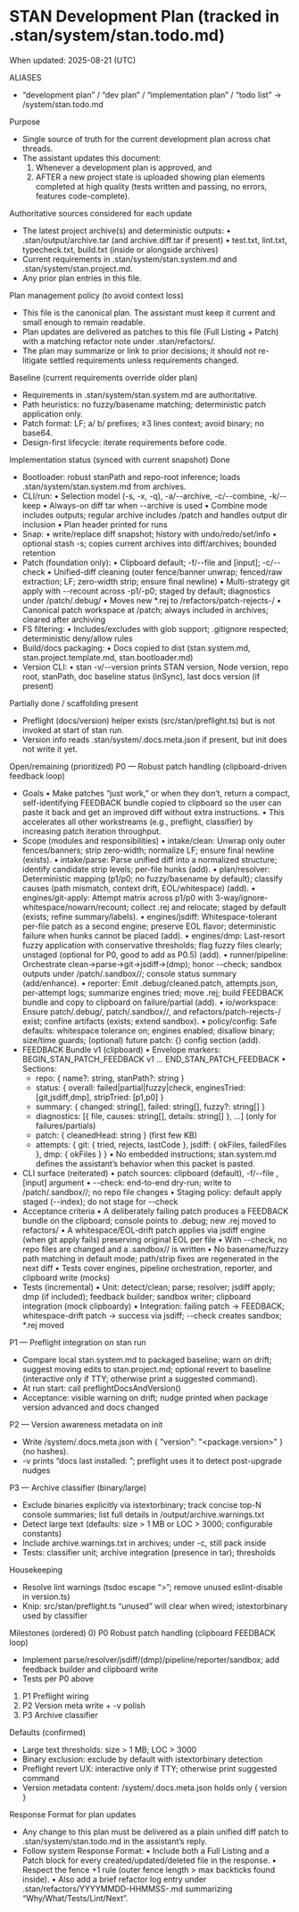 # STAN Development Plan (tracked in .stan/system/stan.todo.md)

When updated: 2025-08-21 (UTC)

ALIASES

- “development plan” / “dev plan” / “implementation plan” / “todo list” → <stanPath>/system/stan.todo.md

Purpose

- Single source of truth for the current development plan across chat threads.
- The assistant updates this document:
  1. Whenever a development plan is approved, and
  2. AFTER a new project state is uploaded showing plan elements completed at high quality
     (tests written and passing, no errors, features code-complete).

Authoritative sources considered for each update

- The latest project archive(s) and deterministic outputs:
  • .stan/output/archive.tar (and archive.diff.tar if present)
  • test.txt, lint.txt, typecheck.txt, build.txt (inside or alongside archives)
- Current requirements in .stan/system/stan.system.md and .stan/system/stan.project.md.
- Any prior plan entries in this file.

Plan management policy (to avoid context loss)

- This file is the canonical plan. The assistant must keep it current and small enough to remain readable.
- Plan updates are delivered as patches to this file (Full Listing + Patch) with a matching refactor note under .stan/refactors/.
- The plan may summarize or link to prior decisions; it should not re-litigate settled requirements unless requirements changed.

Baseline (current requirements override older plan)

- Requirements in .stan/system/stan.system.md are authoritative.
- Path heuristics: no fuzzy/basename matching; deterministic patch application only.
- Patch format: LF; a/ b/ prefixes; ≥3 lines context; avoid binary; no base64.
- Design-first lifecycle: iterate requirements before code.

Implementation status (synced with current snapshot)
Done

- Bootloader: robust stanPath and repo-root inference; loads .stan/system/stan.system.md from archives.
- CLI/run:
  • Selection model (-s, -x, -q), -a/--archive, -c/--combine, -k/--keep
  • Always-on diff tar when --archive is used
  • Combine mode includes outputs; regular archive includes <stanPath>/patch and handles output dir inclusion
  • Plan header printed for runs
- Snap:
  • write/replace diff snapshot; history with undo/redo/set/info
  • optional stash -s; copies current archives into diff/archives; bounded retention
- Patch (foundation only):
  • Clipboard default; -f/--file and [input]; -c/--check
  • Unified-diff cleaning (outer fence/banner unwrap; fenced/raw extraction; LF; zero-width strip; ensure final newline)
  • Multi-strategy git apply with --recount across -p1/-p0; staged by default; diagnostics under <stanPath>/patch/.debug/
  • Moves new \*.rej to <stanPath>/refactors/patch-rejects-<ts>/
  • Canonical patch workspace at <stanPath>/patch; always included in archives; cleared after archiving
- FS filtering:
  • Includes/excludes with glob support; .gitignore respected; deterministic deny/allow rules
- Build/docs packaging:
  • Docs copied to dist (stan.system.md, stan.project.template.md, stan.bootloader.md)
- Version CLI:
  • stan -v/--version prints STAN version, Node version, repo root, stanPath, doc baseline status (inSync), last docs version (if present)

Partially done / scaffolding present

- Preflight (docs/version) helper exists (src/stan/preflight.ts) but is not invoked at start of stan run.
- Version info reads .stan/system/.docs.meta.json if present, but init does not write it yet.

Open/remaining (prioritized)
P0 — Robust patch handling (clipboard-driven feedback loop)

- Goals
  • Make patches “just work,” or when they don’t, return a compact, self-identifying FEEDBACK bundle copied to clipboard so the user can paste it back and get an improved diff without extra instructions.
  • This accelerates all other workstreams (e.g., preflight, classifier) by increasing patch iteration throughput.
- Scope (modules and responsibilities)
  • intake/clean: Unwrap only outer fences/banners; strip zero-width; normalize LF; ensure final newline (exists).
  • intake/parse: Parse unified diff into a normalized structure; identify candidate strip levels; per-file hunks (add).
  • plan/resolver: Deterministic mapping (p1/p0; no fuzzy/basename by default); classify causes (path mismatch, context drift, EOL/whitespace) (add).
  • engines/git-apply: Attempt matrix across p1/p0 with 3-way/ignore-whitespace/nowarn/recount; collect .rej and relocate; staged by default (exists; refine summary/labels).
  • engines/jsdiff: Whitespace-tolerant per-file patch as a second engine; preserve EOL flavor; deterministic failure when hunks cannot be placed (add).
  • engines/dmp: Last-resort fuzzy application with conservative thresholds; flag fuzzy files clearly; unstaged (optional for P0, good to add as P0.5) (add).
  • runner/pipeline: Orchestrate clean→parse→git→jsdiff→(dmp); honor --check; sandbox outputs under <stanPath>/patch/.sandbox/<ts>/; console status summary (add/enhance).
  • reporter: Emit .debug/cleaned.patch, attempts.json, per-attempt logs; summarize engines tried; move .rej; build FEEDBACK bundle and copy to clipboard on failure/partial (add).
  • io/workspace: Ensure patch/.debug/, patch/.sandbox/<ts>/, and refactors/patch-rejects-<ts>/ exist; confine artifacts (exists; extend sandbox).
  • policy/config: Safe defaults: whitespace tolerance on; engines enabled; disallow binary; size/time guards; (optional) future patch: {} config section (add).
- FEEDBACK Bundle v1 (clipboard)
  • Envelope markers: BEGIN_STAN_PATCH_FEEDBACK v1 … END_STAN_PATCH_FEEDBACK
  • Sections:
  - repo: { name?: string, stanPath?: string }
  - status: { overall: failed|partial|fuzzy|check, enginesTried: [git,jsdiff,dmp], stripTried: [p1,p0] }
  - summary: { changed: string[], failed: string[], fuzzy?: string[] }
  - diagnostics: [{ file, causes: string[], details: string[] }, …] (only for failures/partials)
  - patch: { cleanedHead: string } (first few KB)
  - attempts: { git: { tried, rejects, lastCode }, jsdiff: { okFiles, failedFiles }, dmp: { okFiles } }
    • No embedded instructions; stan.system.md defines the assistant’s behavior when this packet is pasted.
- CLI surface (reiterated)
  • patch sources: clipboard (default), -f/--file <path>, [input] argument
  • --check: end-to-end dry-run; write to <stanPath>/patch/.sandbox/<ts>/; no repo file changes
  • Staging policy: default apply staged (--index); do not stage for --check
- Acceptance criteria
  • A deliberately failing patch produces a FEEDBACK bundle on the clipboard; console points to .debug; new .rej moved to refactors/
  • A whitespace/EOL-drift patch applies via jsdiff engine (when git apply fails) preserving original EOL per file
  • With --check, no repo files are changed and a .sandbox/<ts>/ is written
  • No basename/fuzzy path matching in default mode; path/strip fixes are regenerated in the next diff
  • Tests cover engines, pipeline orchestration, reporter, and clipboard write (mocks)
- Tests (incremental)
  • Unit: detect/clean; parse; resolver; jsdiff apply; dmp (if included); feedback builder; sandbox writer; clipboard integration (mock clipboardy)
  • Integration: failing patch → FEEDBACK; whitespace-drift patch → success via jsdiff; --check creates sandbox; \*.rej moved

P1 — Preflight integration on stan run

- Compare local stan.system.md to packaged baseline; warn on drift; suggest moving edits to stan.project.md; optional revert to baseline (interactive only if TTY; otherwise print a suggested command).
- At run start: call preflightDocsAndVersion()
- Acceptance: visible warning on drift; nudge printed when package version advanced and docs changed

P2 — Version awareness metadata on init

- Write <stanPath>/system/.docs.meta.json with { "version": "<package.version>" } (no hashes).
- -v prints “docs last installed: <version>”; preflight uses it to detect post-upgrade nudges

P3 — Archive classifier (binary/large)

- Exclude binaries explicitly via istextorbinary; track concise top-N console summaries; list full details in <stanPath>/output/archive.warnings.txt
- Detect large text (defaults: size > 1 MB or LOC > 3000; configurable constants)
- Include archive.warnings.txt in archives; under -c, still pack inside
- Tests: classifier unit; archive integration (presence in tar); thresholds

Housekeeping

- Resolve lint warnings (tsdoc escape “>”; remove unused eslint-disable in version.ts)
- Knip: src/stan/preflight.ts “unused” will clear when wired; istextorbinary used by classifier

Milestones (ordered) 0) P0 Robust patch handling (clipboard FEEDBACK loop)

- Implement parse/resolver/jsdiff/(dmp)/pipeline/reporter/sandbox; add feedback builder and clipboard write
- Tests per P0 above

1. P1 Preflight wiring
2. P2 Version meta write + -v polish
3. P3 Archive classifier

Defaults (confirmed)

- Large text thresholds: size > 1 MB; LOC > 3000
- Binary exclusion: exclude by default with istextorbinary detection
- Preflight revert UX: interactive only if TTY; otherwise print suggested command
- Version metadata content: <stanPath>/system/.docs.meta.json holds only { version }

Response Format for plan updates

- Any change to this plan must be delivered as a plain unified diff patch to .stan/system/stan.todo.md in the assistant’s reply.
- Follow system Response Format:
  • Include both a Full Listing and a Patch block for every created/updated/deleted file in the response.
  • Respect the fence +1 rule (outer fence length > max backticks found inside).
  • Also add a brief refactor log entry under .stan/refactors/YYYYMMDD-HHMMSS-<kebab>.md summarizing “Why/What/Tests/Lint/Next”.
